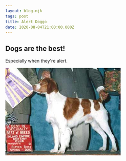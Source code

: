 ```yaml
---
layout: blog.njk
tags: post
title: Alert Doggo
date: 2020-08-04T21:00:00.000Z
---
```


## Dogs are the best!

Especially when they're alert.

![alert doggo](/images/dog-5.jpg)
